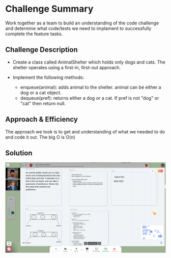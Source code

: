# Challenge Summary
Work together as a team to build an understanding of the code challenge and determine what code/tests we need to implament to successfully complete the feature tasks.

## Challenge Description

- Create a class called AnimalShelter which holds only dogs and cats. The shelter operates using a first-in, first-out approach.

- Implement the following methods:
    - enqueue(animal): adds animal to the shelter. animal can be either a dog or a cat object.
    - dequeue(pref): returns either a dog or a cat. If pref is not "dog" or "cat" then return null.

## Approach & Efficiency

 The approach we took is to get and understanding of what we needed to do and code it out. The big O is O(n)

## Solution

<img src="assests/cc12.png">
